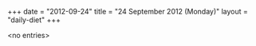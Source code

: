 +++
date = "2012-09-24"
title = "24 September 2012 (Monday)"
layout = "daily-diet"
+++


\<no entries\>

